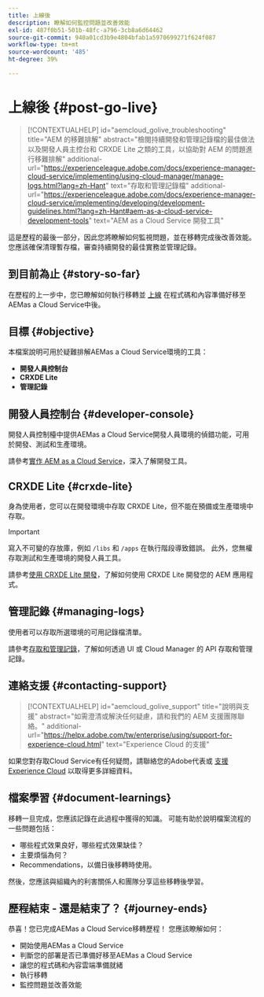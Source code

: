 ```yaml
---
title: 上線後
description: 瞭解如何監控問題並改善效能
exl-id: 487f0b51-501b-48fc-a796-3cb8a6d64462
source-git-commit: 940a01cd3b9e4804bfab1a5970699271f624f087
workflow-type: tm+mt
source-wordcount: '485'
ht-degree: 39%

---
```


# 上線後 {#post-go-live}

>[!CONTEXTUALHELP]
>id="aemcloud_golive_troubleshooting"
>title="AEM 的移難排解"
>abstract="檢閱持續開發和管理記錄檔的最佳做法以及開發人員主控台和 CRXDE Lite 之類的工具，以協助對 AEM 的問題進行移難排解"
>additional-url="https://experienceleague.adobe.com/docs/experience-manager-cloud-service/implementing/using-cloud-manager/manage-logs.html?lang=zh-Hant" text="存取和管理記錄檔"
>additional-url="https://experienceleague.adobe.com/docs/experience-manager-cloud-service/implementing/developing/development-guidelines.html?lang=zh-Hant#aem-as-a-cloud-service-development-tools" text="AEM as a Cloud Service 開發工具"

這是歷程的最後一部分，因此您將瞭解如何監視問題，並在移轉完成後改善效能。 您應該確保清理暫存檔，審查持續開發的最佳實務並管理記錄。

## 到目前為止 {#story-so-far}

在歷程的上一步中，您已瞭解如何執行移轉並 [上線](/help/journey-migration/go-live.md) 在程式碼和內容準備好移至AEMas a Cloud Service中後。

## 目標 {#objective}

本檔案說明可用於疑難排解AEMas a Cloud Service環境的工具：

* **開發人員控制台**
* **CRXDE Lite**
* **管理記錄**

## 開發人員控制台 {#developer-console}

開發人員控制檯中提供AEMas a Cloud Service開發人員環境的偵錯功能，可用於開發、測試和生產環境。

請參考[實作 AEM as a Cloud Service](/help/implementing/developing/introduction/development-guidelines.md#aem-as-a-cloud-service-development-tools)，深入了解開發工具。

## CRXDE Lite {#crxde-lite}

身為使用者，您可以在開發環境中存取 CRXDE Lite，但不能在預備或生產環境中存取。

>[!IMPORTANT]
>寫入不可變的存放庫，例如 `/libs` 和 `/apps` 在執行階段導致錯誤。 此外，您無權存取測試和生產環境的開發人員工具。

請參考[使用 CRXDE Lite 開發](/help/implementing/developing/tools/crxde.md)，了解如何使用 CRXDE Lite 開發您的 AEM 應用程式。

## 管理記錄 {#managing-logs}

使用者可以存取所選環境的可用記錄檔清單。

請參考[存取和管理記錄](/help/implementing/cloud-manager/manage-logs.md)，了解如何透過 UI 或 Cloud Manager 的 API 存取和管理記錄。

## 連絡支援 {#contacting-support}

>[!CONTEXTUALHELP]
>id="aemcloud_golive_support"
>title="說明與支援"
>abstract="如需澄清或解決任何疑慮，請和我們的 AEM 支援團隊聯絡。"
>additional-url="https://helpx.adobe.com/tw/enterprise/using/support-for-experience-cloud.html" text="Experience Cloud 的支援"

如果您對存取Cloud Service有任何疑問，請聯絡您的Adobe代表或 [支援Experience Cloud](https://helpx.adobe.com/tw/enterprise/using/support-for-experience-cloud.html) 以取得更多詳細資料。

## 檔案學習 {#document-learnings}

移轉一旦完成，您應該記錄在此過程中獲得的知識。 可能有助於說明檔案流程的一些問題包括：

* 哪些程式效果良好，哪些程式效果缺佳？
* 主要煩惱為何？
* Recommendations，以備日後移轉時使用。

然後，您應該與組織內的利害關係人和團隊分享這些移轉後學習。

## 歷程結束 - 還是結束了？ {#journey-ends}

恭喜！您已完成AEMas a Cloud Service移轉歷程！ 您應該瞭解如何：

* 開始使用AEMas a Cloud Service
* 判斷您的部署是否已準備好移至AEMas a Cloud Service
* 讓您的程式碼和內容雲端準備就緒
* 執行移轉
* 監控問題並改善效能
